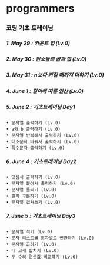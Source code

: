 # programmers

### 코딩 기초 트레이닝

##### 1. May 29 : 카운트 업 (Lv.0)
##### 2. May 30 : 원소들의 곱과 합 (Lv.0)
##### 3. May 31 : n보다 커질 때까지 더하기 (Lv.0)
##### 4. June 1 : 길이에 따른 연산 (Lv.0)
##### 5. June 2 : 기초트레이닝 Day1
    • 문자열 출력하기 (Lv.0)
    • a와 b 출력하기 (Lv.0)
    • 문자열 반복해서 출력하기 (Lv.0)
    • 대소문자 바꿔서 출력하기 (Lv.0)
    • 특수문자 출력하기 (Lv.0)
##### 6. June 4 : 기초트레이닝 Day2
    • 덧셈식 출력하기 (Lv.0)
    • 문자열 붙여서 출력하기 (Lv.0)
    • 문자열 돌리기 (Lv.0)
    • 홀짝 구분하기 (Lv.0)
    • 문자열 겹쳐쓰기 (Lv.0)
##### 7. June 5 : 기초트레이닝 Day3
    • 문자열 섞기 (Lv.0)
    • 문자 리스트를 문자열로 변환하기 (Lv.0)
    • 문자열 곱하기 (Lv.0)
    • 더 크게 합치기 (Lv.0)
    • 두 수의 연산값 비교하기 (Lv.0)


